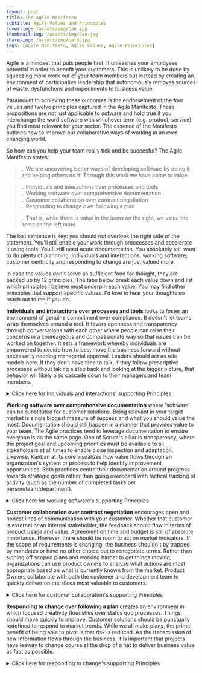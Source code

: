 ```yaml
---
layout: post
title: The Agile Manifesto
subtitle: Agile Values and Principles 
cover-img: /assets/img/Can.jpg
thumbnail-img: /assets/img/Can.jpg
share-img: /assets/img/path.jpg
tags: [Agile Manifesto, Agile Values, Agile Principles]
---
```

Agile is a mindset that puts people first. It unleashes your employees' potential in order to benefit your customers. This is unlikely to be done by squeezing more work out of your team members but instead by creating an environment of participative leadership that autonomously removes sources of waste, dysfunctions and impediments to business value. 

Paramount to achieving these outcomes is the endorsement of the four values and twelve principles captured in the Agile Manifesto. These propositions are not just applicable to sofware and hold true if you interchange the word software with whichever term (e.g. product, service) you find most relevant for your sector. The essence of the Manifesto outlines how to improve our collaborative ways of working in an ever changing world.  
 
So how can you help your team really tick and be succesful? The Agile Manifesto states:

> .. We are uncovering better ways of developing software by doing it and helping others do it. Through this work we have come to value:  

> .. Individuals and interactions over processes and tools  
> .. Working software over comprehensive documentation  
> .. Customer collaboration over contract negotiation  
> .. Responding to change over following a plan  

> .. That is, while there is value in the items on the right, we value the items on the left more.

The last sentence is key: you should not overlook the right side of the statement. You'll still enable your work through proccesses and accelerate it using tools. You'll still need acute documentation. You absolutely still want to do plenty of plannning. Individuals and interactions, working software, customer centricity and responding to change are just valued more. 


In case the values don't serve as sufficient food for thought, they are backed up by 12 principles. The tabs below break each value down and list which principles I believe most underpin each value. You may find other principles that support specific values. I'd love to hear your thoughts so reach out to me if you do.


**Individuals and interactions over processes and tools** looks to foster an environment of genuine commitment over compliance. It doesn't let teams wrap themselves around a tool. It favors openness and transparency through conversations with each other where people can raise their concerns in a coureageous and compassionate way so that issues can be worked on together. It sets a framework whereby individuals are empowered to decide how to best move the business forward without necessarily needing managerial approval. Leaders should act as role models here. If they don't have time to talk, if they follow prescriptive processes without taking a step back and looking at the bigger picture, that behavior will likely also cascade down to their managers and team members.

<details>
  <summary>Click here for Individuals and Interactions' supporting Principles</summary>
  
| Key Principles | Rationale for leaders |
|:------|:------|
| Business people and developers must work together daily throughout the project.<img width=900/>| Favor collective intelligence over silo comfort through constant collaboration. Simple communication can prevent small issues from becoming big issues. When developers liaise with the business, they open the door to deciding what work to take on rather than having work thrown over the wall to them.|
| The most efficient and effective method of conveying information to and within a development team is face-to-face conversation.| Nurture cohesive partnerships by bringing together contrasting experiences and letting ideas flow. Opportunities can be uncovered even in 5-10 minute conversations. Note how you can use tools to still have effective remote face to face interactions.|
| Build projects around motivated individuals. Give them the environment and support they need, and trust them to get the job done.| This goes beyond mentoring. Trust that each individual will do their best, align your team to the greater goal and inspire them through purpose. View your team members as people, not resources, and create a culture that synergizes diversity of thought.|
| At regular intervals, the team reflects on how to become more effective, then tunes and adjusts its behavior accordingly.| Advocate courage and respect to empower inspection and adaptation opportunities. Implement a sustainable work pace as well as feedback loops that allows your team to focus on and improve processes and behaviors that matter most.|   
</details>

**Working software over comprehensive documentation** where 'software' can be substituted for customer solutions. Being relevant in your target market is single biggest measure of success and what you should value the most. Documentation should still happen in a manner that provides value to your team. The Agile practices tend to leverage documentation to ensure everyone is on the same page. One of Scrum's pillar is transparency, where the project goal and upcoming priorities must be available to all stakeholders at all times to enable close inspection and adaptation. Likewise, Kanban at its core visualizes how value flows through an organization's system or process to help identify improvement opportunities. Both practices centre their documentation around progress towards strategic goals rather than going overboard with tactical tracking of activity (such as the number of completed tasks per person/team/department).

<details>
  <summary>Click here for working software's supporting Principles</summary>
  
| Key Principles | Rationale for leaders |
|:------|:------|
| Our highest priority is to satisfy the customer through early and continuous delivery of valuable software.<img width=573/>| Establish customer centricity as your top priority and connect social impact with business impact as you deliver to market.|
| Simplicity--the art of maximizing the amount of work not done--is essential.| Streamline (documentation) practices in order to further work and conversations towards the desired goal. Operate in a way that things will change and don't over-document items that will change.|
| Working software is the primary measure of progress.| Prioritize functioning solutions that are either utilized or needed by the market. Being empirical (seeing your reality objectively) will help you enable competitive advantage.|
| Deliver working software frequently, from a couple of weeks to a couple of months, with a preference to the shorter timescale.| Break down complex problems into smaller and more achievable yet effective objectives which can be rapidly provided to the market.|
| The best architectures, requirements, and designs emerge from self-organizing teams.| Let the team that is closest to the work self-manage. Avoid making all the decisions and refrain from dividing teams as the most impactful solution will be a product multiple thinkers, not one. Help promote good design by keeping things simple as an enhancer to agility.| 
</details>

**Customer collaboration over contract negotiation** encourages open and honest lines of communication with your customer. Whether that customer is external or an internal stakeholder, the feedback should flow in terms of product usage and value. Agreement on time and budget is still of absolute importance. However, there should be room to act on market indicators. If the scope of requirements is changing, the business shouldn't by trapped by mandates or have no other choice but to renegotiate terms. Rather than signing off scoped plans and working harder to get things moving, organizations can use product owners to analyze what actions are most appropriate based on what is currently known from the market. Product Owners collaborate with both the customer and development team to quickly deliver on the slices most valuable to customers. 

<details>
  <summary>Click here for customer collaboration's supporting Principles</summary>
  
| Key Principles | Rationale for leaders |
|:------|:------|
| Welcome changing requirements, even late in development. Agile processes harness change for the customer's competitive advantage.<img width=80/>|Embrace adaptation as you serve your customers with a focus on their convenience.|
| Business people and developers must work together daily throughout the project.| Achieve a holistic outlook of complex problems and harness creative solutions through the personal impact of multiple perspectives.|
| Build projects around motivated individuals. Give them the environment and support they need, and trust them to get the job done.| Create a participative culture where individuals are self driven, remove bottlenecks and support each other to boost the team performance towards a common shared vision.|
| Working software is the primary measure of progress.| Ensure your measurement of success is right. Focus on outcomes rather than outputs or activities.|
| Our highest priority is to satisfy the customer through early and continuous delivery of valuable software.  | Revolve everything you do around delighting your customers. Gather voice of customer and other customer centric product / service usage indicators to help you understand and finetune the value of your offerings.|
</details>
 
**Responding to change over following a plan** creates an environment in which focused creativity flourishes over status quo processes. Things should move quickly to improve. Customer solutions should be punctually redefined to respond to market trends. While we all make plans, the prime benefit of being able to pivot is that risk is reduced. As the transmission of new information flows through the business, it is important that projects have leeway to change course at the drop of a hat to deliver business value as fast as possible.

<details>
  <summary>Click here for responding to change's supporting Principles</summary>
  
| Key Principles | Rationale for leaders |
|:------|:------|
| Welcome changing requirements, even late in development. Agile processes harness change for the customer's competitive advantage.| Encourage change, pivot to increase cycle times where possible and support creativity and innovation.|
| Our highest priority is to satisfy the customer through early and continuous delivery of valuable software.| Solve customer pain-points quickly and incrementally before your competitors provide better choices.|
| Deliver working software frequently, from a couple of weeks to a couple of months, with a preference to the shorter timescale.| Delivering often builds trust and ensures experiments and innovations are either quickly validated or discarded.|
| Business people and developers must work together daily throughout the project.| Changes come from demos and interactions and these short feedback loops can reduce risk as well as the impact of change.<img width=580/>|
</details>
